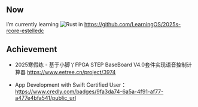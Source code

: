 ## Now
 I’m currently learning ![Rust](https://img.shields.io/badge/lang-Rust-blueviolet)
 in https://github.com/LearningOS/2025s-rcore-estelledc

## Achievement
- 2025寒假练 - 基于小脚丫FPGA STEP BaseBoard V4.0套件实现语音控制计算器
https://www.eetree.cn/project/3974

- App Development with Swift Certified User：
https://www.credly.com/badges/9fa3da74-6a5a-4f91-af77-a477e4bfa541/public_url
